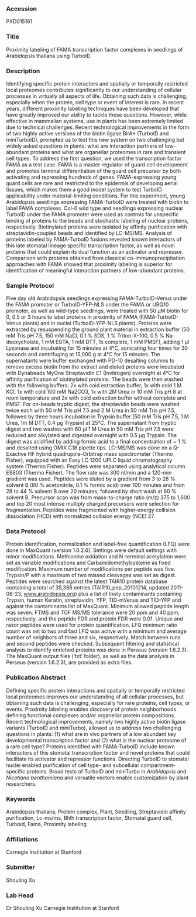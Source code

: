 ### Accession
PXD015161

### Title
Proximity labeling of FAMA transcription factor complexes in seedlings of Arabidopsis thaliana using TurboID

### Description
Identifying specific protein interactors and spatially or temporally restricted local proteomes contributes significantly to our understanding of cellular processes in virtually all aspects of life. Obtaining such data is challenging, especially when the protein, cell type or event of interest is rare. In recent years, different proximity labeling techniques have been developed that have greatly improved our ability to tackle these questions. However, while effective in mammalian systems, use in plants has been extremely limited due to technical challenges. Recent technological improvements in the form of two highly active versions of the biotin ligase BirA* (TurboID and miniTurboID), prompted us to test this new system on two challenging but widely asked questions in plants: what are interaction partners of low-abundant proteins and what are organellar proteomes in rare and transient cell types. To address the first question, we used the transcription factor FAMA as a test case. FAMA is a master regulator of guard cell development and promotes terminal differentiation of the guard cell precursor by both activating and repressing hundreds of genes. FAMA-expressing young guard cells are rare and restricted to the epidermis of developing aerial tissues, which makes them a good model system to test TurboID applicability under material-limiting conditions. For this experiment, young Arabidopsis seedlings expressing FAMA-TurboID were treated with biotin to label FAMA complexes. Col-0 wild type and seedlings expressing nuclear TurboID under the FAMA promoter were used as controls for unspecific binding of proteins to the beads and stochastic labeling of nuclear proteins, respectively. Biotinylated proteins were isolated by affinity purification with streptavidin-coupled beads and identified by LC-MS/MS. Analysis of proteins labeled by FAMA-TurboID fusions revealed known interactors of this late stomatal lineage specific transcription factor, as well as novel proteins that could explain its dual function as an activator and repressor. Comparison with proteins obtained from classical co-immunoprecipitation approaches with FAMA showed that proximity labeling is superior for identification of meaningful interaction partners of low-abundant proteins.

### Sample Protocol
Five day old Arabidopsis seedlings expressing FAMA-TurboID-Venus under the FAMA promoter or TurboID-YFP-NLS under the FAMA or UBQ10 promoter, as well as wild-type seedlings, were treated with 50 µM biotin for 0, 0.5 or 3 hours to label proteins in proximity of FAMA (FAMA-TurboID-Venus plants) and in nuclei (TurboID-YFP-NLS plants). Proteins were extracted by resuspending the ground plant material in extraction buffer (50 mM Tris pH 7.5, 150 mM NaCl, 0.1 % SDS, 1 % Triton-X-100, 0.5 % Na-deoxycholate, 1 mM EGTA, 1 mM DTT, 1x complete, 1 mM PMSF), adding 1 μl Lysonase and incubating for 15 minutes at 4°C, sonicating four times for 30 seconds and centrifuging at 15,000 g at 4°C for 15 minutes. The supernatants were buffer exchanged with PD-10 desalting columns to remove excess biotin from the extract and eluted proteins were incubated with Dynabeads MyOne Streptavidin C1 (Invitrogen) overnight at 4°C for affinity purification of biotinylated proteins. The beads were then washed with the following buffers: 2x with cold extraction buffer, 1x with cold 1 M KCl, 1x with cold 100 mM Na2CO3, 1x with 2M Urea in 10 mM Tris pH 8 at room temperature and 2x with cold extraction buffer without complete and PMSF. For on-beads tryptic digest, the streptavidin beads were washed twice each with 50 mM Tris pH 7.5 and 2 M Urea in 50 mM Tris pH 7.5, followed by three hours incubation in Trypsin buffer (50 mM Tris pH 7.5, 1 M Urea, 1m M DTT, 0.4 µg Trypsin) at 25°C. The supernatant from tryptic digest and two washes with 60 µl 1 M Urea in 50 mM Tris pH 7.5 were reduced and alkylated and digested overnight with 0.5 µg Trypsin. The digest was acidified by adding formic acid to a final concentration of ~ 1 % and desalted using OMIX C18 pipette tips. LC-MS/MS was done on a Q-Exactive HF hybrid quadrupole-Orbitrap mass spectrometer (Thermo Fisher), equipped with an Easy LC 1200 UPLC liquid chromatography system (Thermo Fisher). Peptides were separated using analytical column ES803 (Thermo Fisher). The flow rate was 300 nl/min and a 120-min gradient was used. Peptides were eluted by a gradient from 3 to 28 % solvent B (80 % acetonitrile, 0.1 % formic acid) over 100 minutes and from 28 to 44 % solvent B over 20 minutes, followed by short wash at 90 % solvent B. Precursor scan was from mass-to-charge ratio (m/z) 375 to 1,600 and top 20 most intense multiply charged precursors were selection for fragmentation. Peptides were fragmented with higher-energy collision dissociation (HCD) with normalized collision energy (NCE) 27.

### Data Protocol
Protein identification, normalization and label-free quantification (LFQ) were done in MaxQuant (version 1.6.2.6). Settings were default settings with minor modifications. Methionine oxidation and N-terminal acetylation were set as variable modifications and Carbamidomethylcysteine as fixed modification. Maximum number of modifications per peptide was five. Trypsin/P with a maximum of two missed cleavages was set as digest. Peptides were searched against the latest TAIR10 protein database containing a total of 35,386 entries (TAIR10_pep_20101214, updated 2011-08-23, www.arabidopsis.org) plus a list of likely contaminants containing Trypsin, human Keratin, streptavidin, YFP, TID-mVenus and TID-YFP and against the contaminants list of MaxQuant. Minimum allowed peptide length was seven. FTMS and TOF MS/MS tolerance were 20 ppm and 40 ppm, respectively, and the peptide FDR and protein FDR were 0.01. Unique and razor peptides were used for protein quantification. LFQ minimum ratio count was set to two and fast LFQ was active with a minimum and average number of neighbors of three and six, respectively. Match between runs and second peptides were checked. Subsequent filtering and statistical analysis to identify enriched proteins was done in Perseus (version 1.6.2.3). The MaxQuant output files (‘txt’ folder), as well as the data analysis in Perseus (version 1.6.2.3), are provided as extra files.

### Publication Abstract
Defining specific protein interactions and spatially or temporally restricted local proteomes improves our understanding of all cellular processes, but obtaining such data is challenging, especially for rare proteins, cell types, or events. Proximity labeling enables discovery of protein neighborhoods defining functional complexes and/or organellar protein compositions. Recent technological improvements, namely two highly active biotin ligase variants (TurboID and miniTurbo), allowed us to address two challenging questions in plants: (1) what are in vivo partners of a low abundant key developmental transcription factor and (2) what is the nuclear proteome of a rare cell type? Proteins identified with FAMA-TurboID include known interactors of this stomatal transcription factor and novel proteins that could facilitate its activator and repressor functions. Directing TurboID to stomatal nuclei enabled purification of cell type- and subcellular compartment-specific proteins. Broad tests of TurboID and miniTurbo in <i>Arabidopsis</i> and <i>Nicotiana benthamiana</i> and versatile vectors enable customization by plant researchers.

### Keywords
Arabidopsis thaliana, Protein complex, Plant, Seedling, Streptavidin affinity purification, Lc-ms/ms, Bhlh transcription factor, Stomatal guard cell, Turboid, Fama, Proximity labeling

### Affiliations
Carnegie Institution at Stanford

### Submitter
Shouling Xu

### Lab Head
Dr Shouling Xu
Carnegie Institution at Stanford


